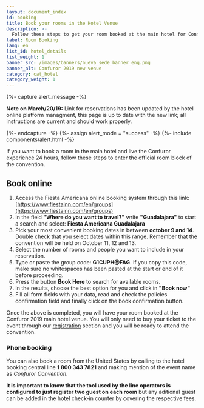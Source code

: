 ```yaml
---
layout: document_index
id: booking
title: Book your rooms in the Hotel Venue
description: >-
  Follow these steps to get your room booked at the main hotel for Confuror 2019.
label: Room Booking
lang: en
list_id: hotel_details
list_weight: 1
banner_src: /images/banners/nueva_sede_banner_eng.png
banner_alt: Confuror 2019 new venue
category: cat_hotel
category_weight: 1
---
```


{%- capture alert_message -%}
  <p><b>Note on March/20/19:</b> Link for reservations has been updated by the hotel online platform managment, this page is up to date with the new link; all instructions are current and should work properly.</p>
{%- endcapture -%}
{%- assign alert_mode = "success" -%}
{%- include components/alert.html -%}

If you want to book a room in the main hotel and live the Confuror experience 24 hours, follow these steps to enter the official room block of the convention.

## Book online

1. Access the Fiesta Americana online booking system through this link: [https://www.fiestainn.com/en/groups](https://www.fiestainn.com/en/groups)
2. In the field **"Where do you want to travel?"** write **"Guadalajara"** to start a search and select: **Fiesta Americana Guadalajara**
3. Pick your most convenient booking dates in between **october 9 and 14**. Double check that you select dates within this range. Remember that the convention will be held on October 11, 12 and 13.
4. Select the number of rooms and people you want to include in your reservation.
5. Type or paste the group code: **G1CUPH@FAG**. If you copy this code, make sure no whitespaces has been pasted at the start or end of it before proceeding.
6. Press the button **Book Here** to search for available rooms.
7. In the results, choose the best option for you and click in **"Book now"**
8. Fill all form fields with your data, read and check the policies confirmation field and finally click on the book confirmation button.

Once the above is completed, you will have your room booked at the Confuror 2019 main hotel venue. You will only need to buy your ticket to the event through our [registration](/en/registration) section and you will be ready to attend the convention.

### Phone booking

You can also book a room from the United States by calling to the hotel booking central line **1 800 343 7821** and making mention of the event name as *Confuror Convention*.

**It is important to know that the tool used by the line operators is configured to just register two guest on each room** but any aditional guest can be added in the hotel check-in counter by covering the respective fees.